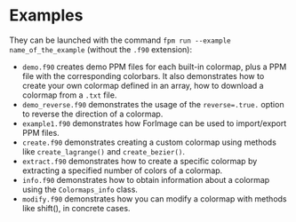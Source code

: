 # Examples

They can be launched with the command `fpm run --example name_of_the_example` (without the `.f90` extension):

* `demo.f90` creates demo PPM files for each built-in colormap, plus a PPM file with the corresponding colorbars. It also demonstrates how to create your own colormap defined in an array, how to download a colormap from a `.txt` file.
* `demo_reverse.f90` demonstrates the usage of the `reverse=.true.` option to reverse the direction of a colormap.
* `example1.f90` demonstrates how ForImage can be used to import/export PPM files.
* `create.f90` demonstrates creating a custom colormap using methods like `create_lagrange()` and `create_bezier()`.
* `extract.f90` demonstrates how to create a specific colormap by extracting a specified number of colors of a colormap.
* `info.f90` demonstrates how to obtain information about a colormap using the `Colormaps_info` class.
* `modify.f90` demonstrates how you can modify a colormap with methods like shift(), in concrete cases.

